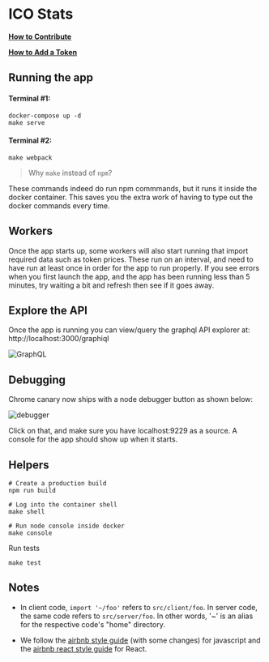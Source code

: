 # ICO Stats

**[How to Contribute](docs/Contributing.md)**

**[How to Add a Token](docs/Tokens.md)**

## Running the app

#### Terminal #1:
```
docker-compose up -d
make serve
```

#### Terminal #2:
```
make webpack
```

> Why `make` instead of `npm`?

These commands indeed do run npm commmands, but it runs it inside the docker
container. This saves you the extra work of having to type out the docker
commands every time.

## Workers
Once the app starts up, some workers will also start running that import
required data such as token prices. These run on an interval, and need to
have run at least once in order for the app to run properly. If you see
errors when you first launch the app, and the app has been running less than
5 minutes, try waiting a bit and refresh then see if it goes away.

## Explore the API

Once the app is running you can view/query the graphql API explorer at: http://localhost:3000/graphiql

![GraphQL](https://d3vv6lp55qjaqc.cloudfront.net/items/3L2j0v3j3J1X0v3i2D37/Screenshot%202017-05-30%2013.31.40.png?X-CloudApp-Visitor-Id=1754851&v=b2deb243)


## Debugging

Chrome canary now ships with a node debugger button as shown below:

![debugger](https://d3vv6lp55qjaqc.cloudfront.net/items/1i0C2O2n1G2F370V2r2N/%5Ba59661ea9da99b4d5a5739016404bb34%5D_Screenshot%25202017-05-23%252005.05.21.png?X-CloudApp-Visitor-Id=1754851&v=e920ded3)

Click on that, and make sure you have localhost:9229 as a source. A console for
the app should show up when it starts.

## Helpers
```
# Create a production build
npm run build   

# Log into the container shell
make shell

# Run node console inside docker
make console
```

Run tests
```
make test
```

## Notes

* In client code, `import '~/foo'` refers to `src/client/foo`. In server code,
  the same code refers to `src/server/foo`. In other words, '~' is an alias for
  the respective code's "home" directory.

* We follow the [airbnb style guide](https://github.com/airbnb/javascript) (with some changes) for javascript and the [airbnb react style guide](https://github.com/airbnb/javascript/tree/master/react) for React.
